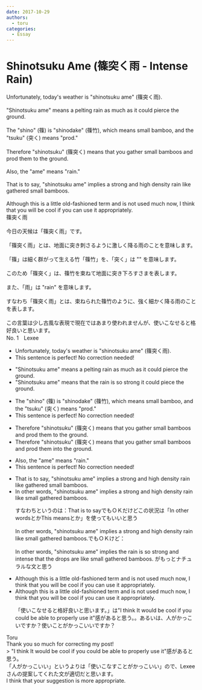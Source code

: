 ```yaml
---
date: 2017-10-29
authors:
  - toru
categories:
  - Essay
---
```


<h1 id="subject_show">Shinotsuku Ame (篠突く雨 - Intense Rain)</h1>
<div class="date" hidden>Oct 29, 2017 16:59</div>
<div id="post"><div id="body_show_ori">
Unfortunately, today's weather is "shinotsuku ame" (篠突く雨).<br/><br/>"Shinotsuku ame" means a pelting rain as much as it could pierce the ground.<br/><br/>The "shino" (篠) is "shinodake" (篠竹), which means small bamboo, and the "tsuku" (突く) means "prod."<br/><br/>Therefore "shinotsuku" (篠突く) means that you gather small bamboos and prod them to the ground.<br/><br/>Also, the "ame" means "rain."<br/><br/>That is to say, "shinotsuku ame" implies a strong and high density rain like gathered small bamboos.<br/><br/>Although this is a little old-fashioned term and is not used much now, I think that you will be cool if you can use it appropriately.
</div></div>

<!-- more -->

<div id="post_ja"><div id="body_show_mo">
篠突く雨<br/><br/>今日の天候は「篠突く雨」です。<br/><br/>「篠突く雨」とは、地面に突き刺さるように激しく降る雨のことを意味します。<br/><br/>「篠」は細く群がって生える竹「篠竹」を、「突く」は "" を意味します。<br/><br/>このため「篠突く」は、篠竹を束ねて地面に突き下ろすさまを表します。<br/><br/>また、「雨」は "rain" を意味します。<br/><br/>すなわち「篠突く雨」とは、束ねられた篠竹のように、強く細かく降る雨のことを表します。<br/><br/>この言葉は少し古風な表現で現在ではあまり使われませんが、使いこなせると格好良いと思います。
</div></div>
<div id="block"><div class="first_name"> No. 1　<span class="just_name">Lexee</span></div><div id="block2">
<ul class="correction_field">
<li class="incorrect">Unfortunately, today's weather is "shinotsuku ame" (篠突く雨).</li>
<li class="corrected perfect">This sentence is perfect! No correction needed!</li>
</ul>
<ul class="correction_field">
<li class="incorrect">"Shinotsuku ame" means a pelting rain as much as it could pierce the ground.</li>
<li class="corrected correct">
"Shinotsuku ame" means <span class="f_red">that the rain is so strong it could piece the ground.</span>
</li>
</ul>
<ul class="correction_field">
<li class="incorrect">The "shino" (篠) is "shinodake" (篠竹), which means small bamboo, and the "tsuku" (突く) means "prod."</li>
<li class="corrected perfect">This sentence is perfect! No correction needed!</li>
</ul>
<ul class="correction_field">
<li class="incorrect">Therefore "shinotsuku" (篠突く) means that you gather small bamboos and prod them to the ground.</li>
<li class="corrected correct">
Therefore "shinotsuku" (篠突く) means that you gather small bamboos and prod them <span class="f_red">in</span>to the ground.
</li>
</ul>
<ul class="correction_field">
<li class="incorrect">Also, the "ame" means "rain."</li>
<li class="corrected perfect">This sentence is perfect! No correction needed!</li>
</ul>
<ul class="correction_field">
<li class="incorrect">That is to say, "shinotsuku ame" implies a strong and high density rain like gathered small bamboos.</li>
<li class="corrected correct">
<span class="f_red">In other words</span>, "shinotsuku ame" implies a strong and high density rain like small gathered bamboos. 
<p class="correction_comment">すなわちというのは：That is to sayでもＯＫだけどこの状況は「In other wordsとかThis meansとか」を使ってもいいと思う<br/><br/>In other words, "shinotsuku ame" implies a strong and high density rain like small gathered bamboos.でもＯＫけど：<br/><br/>In other words, "shinotsuku ame" implies the rain is so strong and intense that the drops are like small gathered bamboos. がもっとナチュラルな文と思う</p>
</li>
</ul>
<ul class="correction_field">
<li class="incorrect">Although this is a little old-fashioned term and is not used much now, I think that you will be cool if you can use it appropriately.</li>
<li class="corrected correct">
Although this is a little old-fashioned term and is not used much now, I think that you will be cool if you can use it appropriately.
<p class="correction_comment">「使いこなせると格好良いと思います。」は"I think It would be cool if you could be able to properly use it"感があると思う。。あるいは、人がかっこいですか？使いことがかっこいいですか？</p>
</li>
</ul>
</div><div class="name"><span class="just_name">Toru</span><br>
Thank you so much for correcting my post!<br/>&gt; "I think It would be cool if you could be able to properly use it"感があると思う。<br/>「人がかっこいい」というよりは「使いこなすことがかっこいい」ので、Lexee さんの提案してくれた文が適切だと思います。<br/>I think that your suggestion is more appropriate.
</div>
</div>
